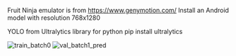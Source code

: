 Fruit Ninja emulator is from https://www.genymotion.com/
Install an Android model with resolution 768x1280

YOLO from Ultralytics library for python
pip install ultralytics

![train_batch0](https://github.com/user-attachments/assets/2083f50a-48ab-4a1b-8c57-bf4f717c5b13)
![val_batch1_pred](https://github.com/user-attachments/assets/afa841f6-5618-4838-a9b6-6b6f6b6786f0)
